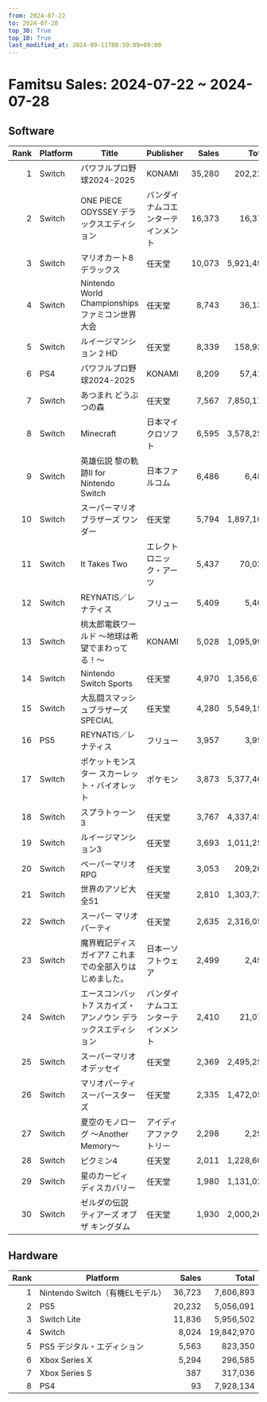 ```yaml
---
from: 2024-07-22
to: 2024-07-28
top_30: True
top_10: True
last_modified_at: 2024-09-11T00:59:09+09:00
---
```

# Famitsu Sales: 2024-07-22 ~ 2024-07-28
## Software
| Rank | Platform | Title | Publisher | Sales | Total | Rate | New |
| -: | -- | -- | -- | -: | -: | -: | -- |
| 1 | Switch | パワフルプロ野球2024-2025 | KONAMI | 35,280 | 202,227 | 40% |  |
| 2 | Switch | ONE PIECE ODYSSEY デラックスエディション | バンダイナムコエンターテインメント | 16,373 | 16,373 | 60% |  |
| 3 | Switch | マリオカート8 デラックス | 任天堂 | 10,073 | 5,921,498 | 20% |  |
| 4 | Switch | Nintendo World Championships ファミコン世界大会 | 任天堂 | 8,743 | 36,134 | 40% |  |
| 5 | Switch | ルイージマンション 2 HD | 任天堂 | 8,339 | 158,930 | 40% |  |
| 6 | PS4 | パワフルプロ野球2024-2025 | KONAMI | 8,209 | 57,419 | 40% |  |
| 7 | Switch | あつまれ どうぶつの森 | 任天堂 | 7,567 | 7,850,176 | 20% |  |
| 8 | Switch | Minecraft | 日本マイクロソフト | 6,595 | 3,578,258 | 20% |  |
| 9 | Switch | 英雄伝説 黎の軌跡II for Nintendo Switch | 日本ファルコム | 6,486 | 6,486 | 40% |  |
| 10 | Switch | スーパーマリオブラザーズ ワンダー | 任天堂 | 5,794 | 1,897,108 | 20% |  |
| 11 | Switch | It Takes Two | エレクトロニック・アーツ | 5,437 | 70,023 | 20% |  |
| 12 | Switch | REYNATIS／レナティス | フリュー | 5,409 | 5,409 | 60% |  |
| 13 | Switch | 桃太郎電鉄ワールド 〜地球は希望でまわってる！〜 | KONAMI | 5,028 | 1,095,994 | 20% |  |
| 14 | Switch | Nintendo Switch Sports | 任天堂 | 4,970 | 1,356,673 | 20% |  |
| 15 | Switch | 大乱闘スマッシュブラザーズ SPECIAL | 任天堂 | 4,280 | 5,549,152 | 20% |  |
| 16 | PS5 | REYNATIS／レナティス | フリュー | 3,957 | 3,957 | 60% |  |
| 17 | Switch | ポケットモンスター スカーレット・バイオレット | ポケモン | 3,873 | 5,377,466 | 20% |  |
| 18 | Switch | スプラトゥーン3 | 任天堂 | 3,767 | 4,337,450 | 20% |  |
| 19 | Switch | ルイージマンション3 | 任天堂 | 3,693 | 1,011,250 | 20% |  |
| 20 | Switch | ペーパーマリオRPG | 任天堂 | 3,053 | 209,200 | 20% |  |
| 21 | Switch | 世界のアソビ大全51 | 任天堂 | 2,810 | 1,303,720 | 20% |  |
| 22 | Switch | スーパー マリオパーティ | 任天堂 | 2,635 | 2,316,050 | 20% |  |
| 23 | Switch | 魔界戦記ディスガイア7 これまでの全部入りはじめました。 | 日本一ソフトウェア | 2,499 | 2,499 | 60% |  |
| 24 | Switch | エースコンバット7 スカイズ・アンノウン デラックスエディション | バンダイナムコエンターテインメント | 2,410 | 21,078 | 40% |  |
| 25 | Switch | スーパーマリオ オデッセイ | 任天堂 | 2,369 | 2,495,253 | 20% |  |
| 26 | Switch | マリオパーティ スーパースターズ | 任天堂 | 2,335 | 1,472,050 | 20% |  |
| 27 | Switch | 夏空のモノローグ 〜Another Memory〜 | アイディアファクトリー | 2,298 | 2,298 | 40% |  |
| 28 | Switch | ピクミン4 | 任天堂 | 2,011 | 1,228,600 | 20% |  |
| 29 | Switch | 星のカービィ　ディスカバリー | 任天堂 | 1,980 | 1,131,029 | 20% |  |
| 30 | Switch | ゼルダの伝説　ティアーズ オブ ザ キングダム | 任天堂 | 1,930 | 2,000,268 | 20% |  |

## Hardware
| Rank | Platform | Sales | Total |
| -: | -- | -: | -: |
| 1 | Nintendo Switch（有機ELモデル） | 36,723 | 7,606,893 |
| 2 | PS5 | 20,232 | 5,056,091 |
| 3 | Switch Lite | 11,836 | 5,956,502 |
| 4 | Switch | 8,024 | 19,842,970 |
| 5 | PS5 デジタル・エディション | 5,563 | 823,350 |
| 6 | Xbox Series X | 5,294 | 296,585 |
| 7 | Xbox Series S | 387 | 317,036 |
| 8 | PS4 | 93 | 7,928,134 |